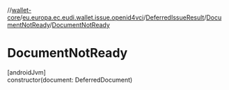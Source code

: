 //[wallet-core](../../../../index.md)/[eu.europa.ec.eudi.wallet.issue.openid4vci](../../index.md)/[DeferredIssueResult](../index.md)/[DocumentNotReady](index.md)/[DocumentNotReady](-document-not-ready.md)

# DocumentNotReady

[androidJvm]\
constructor(document: DeferredDocument)
